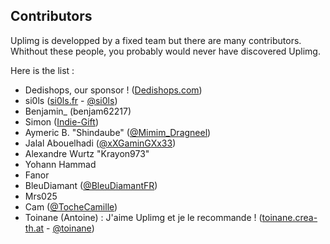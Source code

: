 Contributors
---------
Uplimg is developped by a fixed team but there are many contributors. Whithout these people, you probably would never have discovered Uplimg.

Here is the list :

 * Dedishops, our sponsor ! ([Dedishops.com](https://www.dedishops.com/ "Dedishops.com"))
 * si0ls ([si0ls.fr](http://www.si0ls.fr/ "www.si0ls.fr") - [@si0ls](https://twitter.com/si0ls "@si0ls"))
 * Benjamin_ (benjam62217)
 * Simon ([Indie-Gift](http://indie-gift.fr "Indie-Gift"))
 * Aymeric B. "Shindaube" ([@Mimim_Dragneel](https://twitter.com/Mimim_Dragneel))
 * Jalal Abouelhadi ([@xXGaminGXx33](https://twitter.com/xXGaminGXx33))
 * Alexandre Wurtz "Krayon973"
 * Yohann Hammad
 * Fanor
 * BleuDiamant ([@BleuDiamantFR](https://twitter.com/BleuDiamantFR))
 * Mrs025
 * Cam ([@TocheCamille](https://twitter.com/TocheCamille))
 * Toinane (Antoine) : J'aime Uplimg et je le recommande ! ([toinane.crea-th.at](https://toinane.crea-th.at) - [@toinane](https://twitter.com/toinane))
